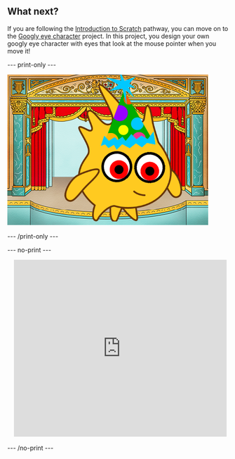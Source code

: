 ## What next?

If you are following the [Introduction to Scratch](https://projects.raspberrypi.org/en/pathways/scratch-intro) pathway, you can move on to the [Googly eye character](https://projects.raspberrypi.org/en/projects/googly-eye-character) project. In this project, you design your own googly eye character with eyes that look at the mouse pointer when you move it!

--- print-only ---

![The 'Googly eye character' title page.](images/googly-eye-character.png)

--- /print-only ---

--- no-print ---

<div class="scratch-preview" style="margin-left: 15px;">
  <iframe allowtransparency="true" width="485" height="402" src="https://scratch.mit.edu/projects/embed/495141114/?autostart=false" frameborder="0"></iframe>
</div>

--- /no-print ---
